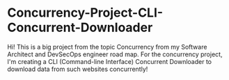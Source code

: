 # Concurrency-Project-CLI-Concurrent-Downloader
Hi! This is a big project from the topic Concurrency from my Software Architect and DevSecOps engineer road map. For the concurrency project, I'm creating a CLI (Command-line Interface) Concurrent Downloader to download data from such websites concurrently!
